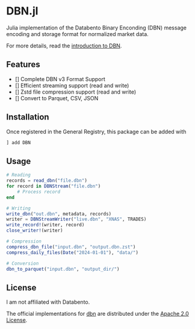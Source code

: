 # DBN.jl

Julia implementation of the Databento Binary Enconding (DBN) message encoding and storage format for normalized market data.

For more details, read the [introduction to DBN](https://databento.com/docs/standards-and-conventions/databento-binary-encoding).

## Features

- [] Complete DBN v3 Format Support
- [] Efficient streaming support (read and write)
- [] Zstd file compression support (read and write)
- [] Convert to Parquet, CSV, JSON

## Installation

Once registered in the General Registry, this package can be added with

```julia
] add DBN
```

## Usage

```julia
# Reading
records = read_dbn("file.dbn")
for record in DBNStream("file.dbn")
    # Process record
end

# Writing
write_dbn("out.dbn", metadata, records)
writer = DBNStreamWriter("live.dbn", "XNAS", TRADES)
write_record!(writer, record)
close_writer!(writer)

# Compression
compress_dbn_file("input.dbn", "output.dbn.zst")
compress_daily_files(Date("2024-01-01"), "data/")

# Conversion
dbn_to_parquet("input.dbn", "output_dir/")
```

## License

I am not affiliated with Databento.

The official implementations for [dbn](https://github.com/databento/dbn) are distributed under the [Apache 2.0 License](https://www.apache.org/licenses/LICENSE-2.0.html).
